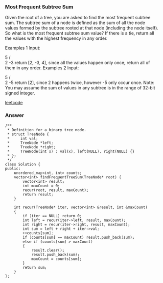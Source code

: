 ### Most Frequent Subtree Sum
Given the root of a tree, you are asked to find the most frequent subtree sum. The subtree sum of a node is defined as the sum of all the node values formed by the subtree rooted at that node (including the node itself). So what is the most frequent subtree sum value? If there is a tie, return all the values with the highest frequency in any order.

Examples 1
Input:

  5
 /  \
2   -3
return [2, -3, 4], since all the values happen only once, return all of them in any order.
Examples 2
Input:

  5
 /  \
2   -5
return [2], since 2 happens twice, however -5 only occur once.
Note: You may assume the sum of values in any subtree is in the range of 32-bit signed integer.

[leetcode](https://leetcode.com/problems/most-frequent-subtree-sum/description/)

### Answer
	/**
	 * Definition for a binary tree node.
	 * struct TreeNode {
	 *     int val;
	 *     TreeNode *left;
	 *     TreeNode *right;
	 *     TreeNode(int x) : val(x), left(NULL), right(NULL) {}
	 * };
	 */
	class Solution {
	public:
	    unordered_map<int, int> counts;
	    vector<int> findFrequentTreeSum(TreeNode* root) {
	        vector<int> result;
	        int maxCount = 0;
	        recur(root, result, maxCount);
	        return result;
	    }
	    
	    int recur(TreeNode* iter, vector<int> &result, int &maxCount)
	    {
	        if (iter == NULL) return 0;
	        int left = recur(iter->left, result, maxCount);
	        int right = recur(iter->right, result, maxCount);
	        int sum = left + right + iter->val;
	        ++counts[sum];
	        if (counts[sum] == maxCount) result.push_back(sum);
	        else if (counts[sum] > maxCount)
	        {
	            result.clear();
	            result.push_back(sum);
	            maxCount = counts[sum];
	        }
	        return sum;
	    }
	};